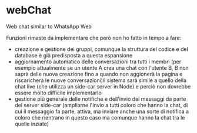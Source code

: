 # webChat
Web chat similar to WhatsApp Web

Funzioni rimaste da implementare che però non ho fatto in tempo a fare:
- creazione e gestione dei gruppi, comunque la struttura del codice e del database è già predisposta a questa espansione
- aggiornamento automatico delle conversazioni tra tutti i membri (per esempio attualmente se un utente A crea una chat con l'utente B, B non saprà delle nuova creazione fino a quando non aggionerà la pagina e riscaricherà le nuove conversazioni)il sistema sarà simile a quello della chat live (che utilizza un side-car server in Node) e perciò non dovrebbe essere molto difficile implementarlo
- gestione più generale delle notifiche e dell'invio dei messaggi da parte del server side-car (ampliarne l'invio a tutti coloro che hanno la chat, di cui il messaggio fa parte, attiva, ma inviare anche una sorte di notifica a coloro che rientrano in questo caso ma comunque hanno la chat tra le quelle inziate)
